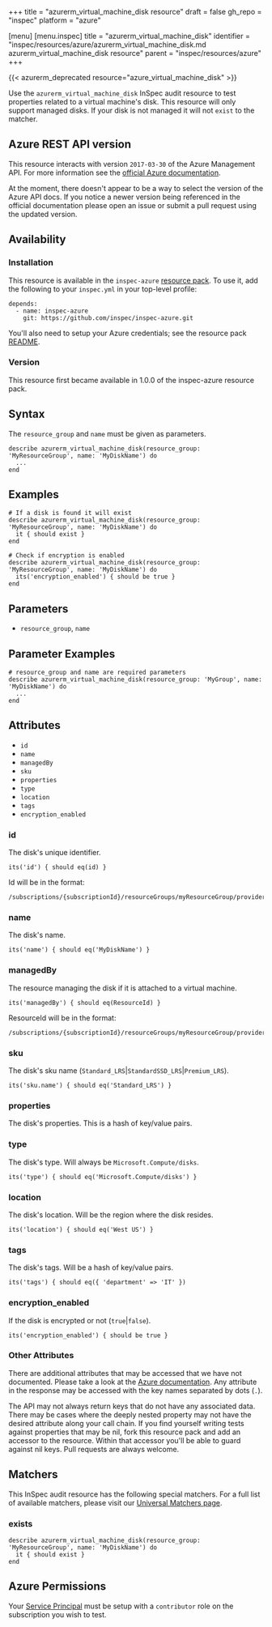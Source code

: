 +++
title = "azurerm_virtual_machine_disk resource"
draft = false
gh_repo = "inspec"
platform = "azure"

[menu]
  [menu.inspec]
    title = "azurerm_virtual_machine_disk"
    identifier = "inspec/resources/azure/azurerm_virtual_machine_disk.md azurerm_virtual_machine_disk resource"
    parent = "inspec/resources/azure"
+++

{{< azurerm_deprecated resource="azure_virtual_machine_disk" >}}

Use the `azurerm_virtual_machine_disk` InSpec audit resource to test properties related to
a virtual machine's disk. This resource will only support managed disks. If your disk is
not managed it will not `exist` to the matcher.

## Azure REST API version

This resource interacts with version `2017-03-30` of the Azure
Management API. For more information see the [official Azure documentation](https://docs.microsoft.com/en-us/rest/api/compute/disks/get).

At the moment, there doesn't appear to be a way to select the version of the
Azure API docs. If you notice a newer version being referenced in the official
documentation please open an issue or submit a pull request using the updated
version.

## Availability

### Installation

This resource is available in the `inspec-azure` [resource
pack](/inspec/glossary/#resource-pack). To use it, add the
following to your `inspec.yml` in your top-level profile:

    depends:
      - name: inspec-azure
        git: https://github.com/inspec/inspec-azure.git

You'll also need to setup your Azure credentials; see the resource pack
[README](https://github.com/inspec/inspec-azure#inspec-for-azure).

### Version

This resource first became available in 1.0.0 of the inspec-azure resource pack.

## Syntax

The `resource_group` and `name` must be given as parameters.

    describe azurerm_virtual_machine_disk(resource_group: 'MyResourceGroup', name: 'MyDiskName') do
      ...
    end

## Examples

    # If a disk is found it will exist
    describe azurerm_virtual_machine_disk(resource_group: 'MyResourceGroup', name: 'MyDiskName') do
      it { should exist }
    end

    # Check if encryption is enabled
    describe azurerm_virtual_machine_disk(resource_group: 'MyResourceGroup', name: 'MyDiskName') do
      its('encryption_enabled') { should be true }
    end

## Parameters

- `resource_group`, `name`

## Parameter Examples

    # resource_group and name are required parameters
    describe azurerm_virtual_machine_disk(resource_group: 'MyGroup', name: 'MyDiskName') do
      ...
    end

## Attributes

- `id`
- `name`
- `managedBy`
- `sku`
- `properties`
- `type`
- `location`
- `tags`
- `encryption_enabled`

### id

The disk's unique identifier.

    its('id') { should eq(id) }

Id will be in the
format:

    /subscriptions/{subscriptionId}/resourceGroups/myResourceGroup/providers/Microsoft.Compute/disks/myManagedDisk

### name

The disk's name.

    its('name') { should eq('MyDiskName') }

### managedBy

The resource managing the disk if it is attached to a virtual machine.

    its('managedBy') { should eq(ResourceId) }

ResourceId will be in the
format:

    /subscriptions/{subscriptionId}/resourceGroups/myResourceGroup/providers/Microsoft.Compute/disks/myManagedDisk

### sku

The disk's sku name (`Standard_LRS`|`StandardSSD_LRS`|`Premium_LRS`).

    its('sku.name') { should eq('Standard_LRS') }

### properties

The disk's properties. This is a hash of key/value pairs.

### type

The disk's type. Will always be `Microsoft.Compute/disks`.

    its('type') { should eq('Microsoft.Compute/disks') }

### location

The disk's location. Will be the region where the disk resides.

    its('location') { should eq('West US') }

### tags

The disk's tags. Will be a hash of key/value pairs.

    its('tags') { should eq({ 'department' => 'IT' })

### encryption_enabled

If the disk is encrypted or not (`true`|`false`).

    its('encryption_enabled') { should be true }

### Other Attributes

There are additional attributes that may be accessed that we have not
documented. Please take a look at the [Azure documentation](#azure-rest-api-version).
Any attribute in the response may be accessed with the key names separated by
dots (`.`).

The API may not always return keys that do not have any associated data. There
may be cases where the deeply nested property may not have the desired
attribute along your call chain. If you find yourself writing tests against
properties that may be nil, fork this resource pack and add an accessor to the
resource. Within that accessor you'll be able to guard against nil keys. Pull
requests are always welcome.

## Matchers

This InSpec audit resource has the following special matchers. For a full list of
available matchers, please visit our [Universal Matchers
page](/inspec/matchers/).

### exists

    describe azurerm_virtual_machine_disk(resource_group: 'MyResourceGroup', name: 'MyDiskName') do
      it { should exist }
    end

## Azure Permissions

Your [Service
Principal](https://docs.microsoft.com/en-us/azure/azure-resource-manager/resource-group-create-service-principal-portal)
must be setup with a `contributor` role on the subscription you wish to test.

